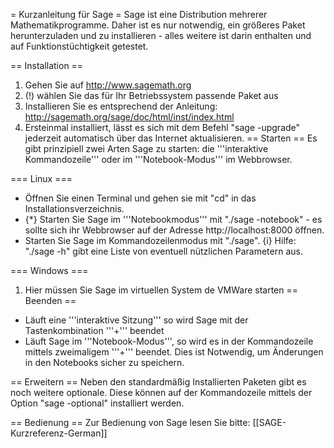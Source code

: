= Kurzanleitung für Sage =
Sage ist eine Distribution mehrerer Mathematikprogramme. Daher ist es nur notwendig, ein größeres Paket herunterzuladen und zu installieren - alles weitere ist darin enthalten und auf Funktionstüchtigkeit getestet.

== Installation ==
 1. Gehen Sie auf http://www.sagemath.org
 1. (!) wählen Sie das für Ihr Betriebssystem passende Paket aus
 1. Installieren Sie es entsprechend der Anleitung: http://sagemath.org/sage/doc/html/inst/index.html
 1. Ersteinmal installiert, lässt es sich mit dem Befehl "sage -upgrade" jederzeit automatisch über das Internet aktualisieren.
== Starten ==
Es gibt prinzipiell zwei Arten Sage zu starten: die '''interaktive Kommandozeile''' oder im '''Notebook-Modus''' im Webbrowser.

=== Linux ===
 * Öffnen Sie einen Terminal und gehen sie mit "cd" in das Installationsverzeichnis.
 * {*}  Starten Sie Sage im '''Notebookmodus''' mit "./sage -notebook" - es sollte sich ihr Webbrowser auf der Adresse http://localhost:8000 öffnen.
 * Starten Sie Sage im Kommandozeilenmodus mit "./sage".
{i} Hilfe: "./sage -h" gibt eine Liste von eventuell nützlichen Parametern aus.

=== Windows ===
 1. Hier müssen Sie Sage im virtuellen System de VMWare starten
== Beenden ==
* Läuft eine '''interaktive Sitzung''' so wird Sage mit der Tastenkombination '''<STRG>+<D>''' beendet 
* Läuft Sage im '''Notebook-Modus''', so wird es in der Kommandozeile mittels zweimaligem '''<STRG>+<C>''' beendet. Dies ist Notwendig, um Änderungen in den Notebooks sicher zu speichern.

== Erweitern ==
Neben den standardmäßig Installierten Paketen gibt es noch weitere optionale. Diese können auf der Kommandozeile mittels der Option "sage -optional" installiert werden.

== Bedienung ==
Zur Bedienung von Sage lesen Sie bitte: [[SAGE-Kurzreferenz-German]]
